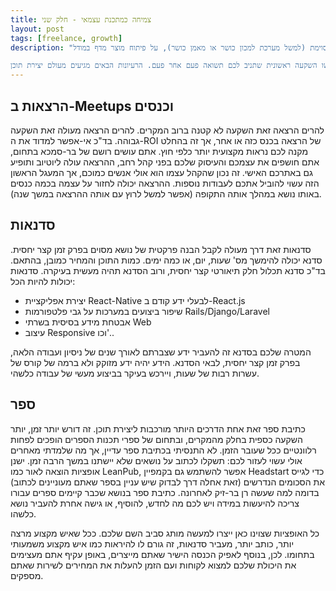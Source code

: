 ```yaml
---
title: צמיחה כמתכנת עצמאי - חלק שני
layout: post
tags: [freelance, growth]
description: "בחלק הקודם של צמיחה כמתכנת עצמאי דיברנו על התמקצעות בנישה מסוימת (למשל מערכת למכון כושר או מאמן כושר), על פיתוח מוצר מדף במודל SaaS ולצבור מוניטין וניסיון בנישה כלשהי כך שכל עבודה שתבצעו תהיה מבוססת על יותר ויותר ניסיון והתמקצעות (למשל יישום של התאמות אישיות בSalesforce).<br />

בחלק הזה נדבר על דברים נוספים שאפשר לבצע, שגם כן ידרשו השקעה ראשונית שתניב לכם תשואה פעם אחר פעם. הרעיונות הבאים מגיעים מעולם יצירת תוכן."
---
```

## הרצאות ב-Meetups וכנסים
להרים הרצאה זאת השקעה לא קטנה ברוב המקרים. להרים הרצאה מעולה זאת השקעה גבוהה. בד"כ אי-אפשר למדוד את ה-ROI של הרצאה בכנס כזה או אחר, אך זה בהחלט מקנה לכם נראות מקצועית יותר כלפי חוץ. אתם עושים רושם של בר-סמכא בתחום, אתם חושפים את עצמכם והעיסוק שלכם בפני קהל רחב, ההרצאה עולה ליוטיוב ותופיע גם באתרכם האישי.
זה נכון שהקהל עצמו הוא אולי אנשים כמוכם, אך המעגל הראשון הזה עשוי להוביל אתכם לעבודות נוספות.
ההרצאה יכולה לחזור על עצמה בכמה כנסים באותו נושא במהלך אותה התקופה (אפשר למשל לרוץ עם אותה ההרצאה במשך שנה).

## סדנאות
סדנאות זאת דרך מעולה לקבל הבנה פרקטית של נושא מסוים בפרק זמן קצר יחסית. סדנא יכולה להימשך מס' שעות, יום, או כמה ימים. כמות התוכן והמחיר כמובן, בהתאם.
בד"כ סדנא תכלול חלק תיאורטי קצר יחסית, ורוב הסדנא תהיה מעשית בעיקרה. סדנאות יכולות להיות הכל:
- יצירת אפליקציית React-Native לבעלי ידע קודם ב-React.js
- שיפור ביצועים במערכות על גבי פלטפורמות Rails/Django/Laravel
- אבטחת מידע בסיסית בשרתי Web
- עיצוב Responsive
וכו'..

המטרה שלכם בסדנא זה להעביר ידע שצברתם לאורך שנים של ניסיון ועבודה הלאה, בפרק זמן קצר יחסית, לבאי הסדנא. הידע יהיה ידע מזוקק ולא ברמה של קורס של עשרות רבות של שעות, ויירכש בעיקר בביצוע מעשי של עבודה כלשהי.

## ספר
כתיבת ספר זאת אחת הדרכים היותר מורכבות ליצירת תוכן. זה דורש יותר זמן, יותר השקעה כספית בחלק מהמקרים, ובתחום של ספרי תכנות הספרים הופכים לפחות רלוונטיים ככל שעובר הזמן.
לא התנסיתי בכתיבת ספר עדיין, אך מה שלמדתי מאחרים אולי עשוי לעזור לכם:
תשקלו לכתוב על נושאים שלא יישתנו במשך הרבה זמן.
ישנן אופציות הוצאה לאור כמו LeanPub, אפשר להשתמש גם בקמפיין Headstart כדי לגייס את הסכומים הנדרשים (זאת אחלה דרך לבדוק שיש עניין בספר שאתם מעוניינים לכתוב) בדומה למה שעשה רן בר-זיק לאחרונה.
כתיבת ספר בנושא שכבר קיימים ספרים עבורו צריכה להיעשות במידה ויש לכם מה לחדש, להוסיף, או גישה אחרת להעביר נושא כלשהו.

כל האופציות שצוינו כאן ייצרו למעשה מותג סביב השם שלכם. ככל שאיש מקצוע מרצה יותר, כותב יותר, מעביר סדנאות, זה גורם לו להיראות כמו איש מקצוע משמעותי בתחומו. לכן, בנוסף לאפיק הכנסה הישיר שאתם מייצרים, באופן עקיף אתם מעצימים את היכולת שלכם למצוא לקוחות ועם הזמן להעלות את המחירים לשירות שאתם מספקים.